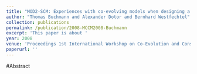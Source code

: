 ```yaml
---
title: "MOD2-SCM: Experiences with co-evolving models when designing a modular SCM system"
author: "Thomas Buchmann and Alexander Dotor and Bernhard Westfechtel"
collection: publications
permalink: /publication/2008-MCCM2008-Buchmann
excerpt: 'This paper is about '
year: 2008
venue: 'Proceedings 1st International Workshop on Co-Evolution and Consistency Management (MCCM 2008)'
paperurl: ''
---
```


#Abstract
